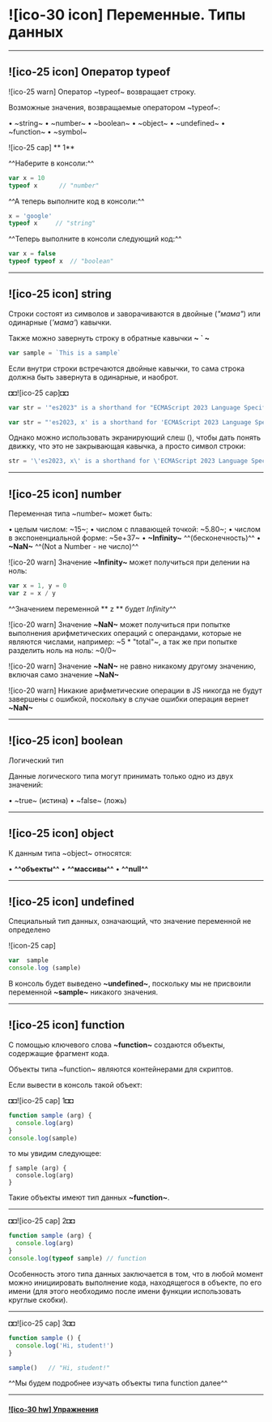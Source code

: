 
# ![ico-30 icon] Переменные. Типы данных

_____________________________________________________________

## ![ico-25 icon] Оператор typeof

![ico-25 warn] Оператор  ~typeof~  возвращает строку.

Возможные значения, возвращаемые оператором ~typeof~:

• ~string~
• ~number~
• ~boolean~
• ~object~
• ~undefined~
• ~function~
• ~symbol~

![ico-25 cap] ** 1**

^^Наберите в консоли:^^

~~~js
var x = 10
typeof x      // "number"
~~~

^^А теперь выполните код в консоли:^^

~~~js
x = 'google'
typeof x     // "string"
~~~

^^Теперь выполните в консоли следующий код:^^

~~~js
var x = false
typeof typeof x  // "boolean"
~~~

_____________________________________________________________

## ![ico-25 icon] string

Строки состоят из символов и заворачиваются в двойные (_"мама"_) или одинарные (_'мама'_) кавычки.

Также можно завернуть строку в обратные кавычки **~ ` ~**

~~~js
var sample = `This is a sample`
~~~

Если внутри строки встречаются двойные кавычки, то сама строка должна быть завернута в одинарные, и наоброт.

◘◘![ico-25 cap]◘◘

~~~js
var str = '"es2023" is a shorthand for "ECMAScript 2023 Language Specification".'
~~~
~~~js
var str = "'es2023, x' is a shorthand for 'ECMAScript 2023 Language Specification'."
~~~

Однако можно использовать экранирующий слеш (\), чтобы дать понять движку, что это не закрывающая кавычка, а просто символ строки:

~~~js
str = '\'es2023, x\' is a shorthand for \'ECMAScript 2023 Language Specification\'.'
~~~

_____________________________________________________________

## ![ico-25 icon] number

Переменная типа ~number~ может быть:

• целым числом: ~15~;
• числом с плавающей точкой: ~5.80~;
• числом в экспоненциальной форме: ~5e+37~
• **~Infinity~** ^^(бесконечность)^^
• **~NaN~** ^^(Not a Number - не число)^^

![ico-20 warn] Значение **~Infinity~** может получиться при делении на ноль:

~~~js
var x = 1, y = 0
var z = x / y
~~~

^^Значением переменной ** z ** будет  *Infinity*^^

![ico-20 warn] Значение **~NaN~** может получиться при попытке выполнения арифметических операций с операндами, которые не являются числами, например:  ~5 * "total"~, а так же при попытке разделить ноль на ноль: ~0/0~

![ico-20 warn] Значение **~NaN~** не равно никакому другому значению, включая само значение **~NaN~**

![ico-20 warn] Никакие арифметические операции в JS никогда не будут завершены с ошибкой, поскольку в случае ошибки операция вернет **~NaN~**

________________________________________________________

## ![ico-25 icon] boolean

Логический тип

Данные логического типа могут принимать только одно из двух значений:

• ~true~ (истина)
• ~false~ (ложь)

_____________________________________________________________

## ![ico-25 icon] object

К данным типа ~object~ относятся:

• **^^объекты^^**
• **^^массивы^^**
• **^^null^^**

________________________________________________________

## ![ico-25 icon] undefined

Специальный тип данных, означающий, что значение переменной не определено

![icon-25 cap]

~~~js
var  sample
console.log (sample)
~~~

В консоль будет выведено **~undefined~**, поскольку мы не присвоили переменной  **~sample~** никакого значения.

________________________________________________________

## ![ico-25 icon] function

С помощью ключевого слова **~function~** создаются объекты, содержащие фрагмент кода.

Объекты типа ~function~ являются контейнерами для скриптов.

Если вывести в консоль такой объект:

◘◘![ico-25 cap] 1◘◘

~~~js
function sample (arg) {
  console.log(arg)
}
console.log(sample)
~~~

то мы увидим следующее:

~~~console
ƒ sample (arg) {
  console.log(arg)
}
~~~

Такие объекты имеют тип данных **~function~**.

__________________________________________________________

◘◘![ico-25 cap] 2◘◘

~~~js
function sample (arg) {
  console.log(arg)
}
console.log(typeof sample) // function
~~~

Особенность этого типа данных заключается в том, что в любой момент можно инициировать выполнение кода, находящегося в объекте, по его имени (для этого необходимо после имени функции использовать круглые скобки).

_________________________________________________________

◘◘![ico-25 cap] 3◘◘

~~~js
function sample () {
  console.log('Hi, student!')
}

sample()   // "Hi, student!"
~~~

^^Мы будем подробнее изучать объекты типа function далее^^

_____________________________________________________________

#### [![ico-30 hw] Упражнения](test/typeof)
